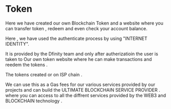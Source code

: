 # Token
Here we have created  our own Blockchain Token and a website where you can transfer token , redeem and even check your account balance.

Here , we have used the authenticate process by using  "INTERNET IDENTITY".

It is provided by the Dfinity team and only after autherizatioin the user is taken to Our own token website where he can make transactions and reedem the tokens . 

The tokens created or on ISP chain . 

We can use this as a Gas fees for our various services provided by our projects and can build the ULTIMATE BLOCKCHAIN SERVICE PROVIDER . 
where you can access to all the diffrent services provided by the WEB3 and BLOCKCHAIN technology . 
